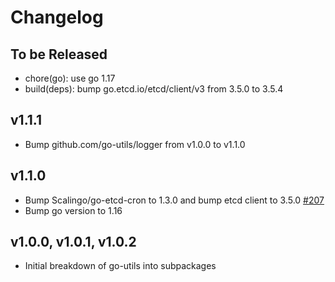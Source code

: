 # Changelog

## To be Released

* chore(go): use go 1.17
* build(deps): bump go.etcd.io/etcd/client/v3 from 3.5.0 to 3.5.4

## v1.1.1

* Bump github.com/go-utils/logger from v1.0.0 to v1.1.0

## v1.1.0

* Bump Scalingo/go-etcd-cron to 1.3.0 and bump etcd client to 3.5.0
  [#207](https://github.com/Scalingo/go-utils/pull/207)
* Bump go version to 1.16

## v1.0.0, v1.0.1, v1.0.2

* Initial breakdown of go-utils into subpackages
